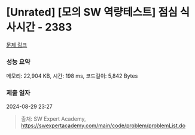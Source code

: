 # [Unrated] [모의 SW 역량테스트] 점심 식사시간 - 2383 

[문제 링크](https://swexpertacademy.com/main/code/problem/problemDetail.do?contestProbId=AV5-BEE6AK0DFAVl) 

### 성능 요약

메모리: 22,904 KB, 시간: 198 ms, 코드길이: 5,842 Bytes

### 제출 일자

2024-08-29 23:27



> 출처: SW Expert Academy, https://swexpertacademy.com/main/code/problem/problemList.do